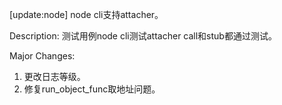 [update:node] node cli支持attacher。

Description:
测试用例node cli测试attacher call和stub都通过测试。

Major Changes:
1. 更改日志等级。
2. 修复run_object_func取地址问题。